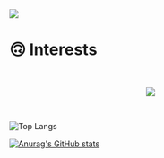 <img src="https://capsule-render.vercel.app/api?type=waving&height=300&color=c0c0c0&text=Welcome%20to%20@dkfvkzk0&section=header" />


# 🙃 Interests
&nbsp;
<center><a href="https://www.python.org/"><img src="https://img.shields.io/badge/Python-3776AB?style=flat-square&logo=Python&logoColor=white"/></a> </a></center>

&nbsp;

![Top Langs](https://github-readme-stats.vercel.app/api/top-langs/?username=dkfvkzk0&theme=graywhite)

[![Anurag's GitHub stats](https://github-readme-stats.vercel.app/api?username=dkfvkzk0&theme=graywhite)](https://github.com/anuraghazra/github-readme-stats)


